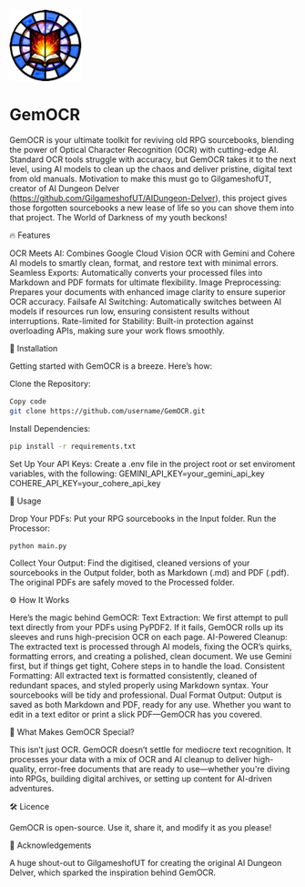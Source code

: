 <img src="./image.png" alt="GemOCR" width="25%">

#      GemOCR

GemOCR is your ultimate toolkit for reviving old RPG sourcebooks, blending the power of Optical Character Recognition (OCR) with cutting-edge AI. Standard OCR tools struggle with accuracy, but GemOCR takes it to the next level, using AI models to clean up the chaos and deliver pristine, digital text from old manuals. Motivation to make this must go to GilgameshofUT, creator of AI Dungeon Delver (https://github.com/GilgameshofUT/AIDungeon-Delver), this project gives those forgotten sourcebooks a new lease of life so you can shove them into that project.  The World of Darkness of my youth beckons!  

🔥 Features

OCR Meets AI: Combines Google Cloud Vision OCR with Gemini and Cohere AI models to smartly clean, format, and restore text with minimal errors.
Seamless Exports: Automatically converts your processed files into Markdown and PDF formats for ultimate flexibility.
Image Preprocessing: Prepares your documents with enhanced image clarity to ensure superior OCR accuracy.
Failsafe AI Switching: Automatically switches between AI models if resources run low, ensuring consistent results without interruptions.
Rate-limited for Stability: Built-in protection against overloading APIs, making sure your work flows smoothly.

🚀 Installation

Getting started with GemOCR is a breeze. Here’s how:

Clone the Repository:

```bash
Copy code
git clone https://github.com/username/GemOCR.git
```

Install Dependencies:

```bash
pip install -r requirements.txt
```

Set Up Your API Keys: Create a .env file in the project root or set enviroment variables, with the following:
GEMINI_API_KEY=your_gemini_api_key
COHERE_API_KEY=your_cohere_api_key

📂 Usage

Drop Your PDFs: Put your RPG sourcebooks in the Input folder.
Run the Processor:

```bash
python main.py
```

Collect Your Output: Find the digitised, cleaned versions of your sourcebooks in the Output folder, both as Markdown (.md) and PDF (.pdf). The original PDFs are safely moved to the Processed folder.

⚙️ How It Works

Here’s the magic behind GemOCR:
Text Extraction: We first attempt to pull text directly from your PDFs using PyPDF2. If it fails, GemOCR rolls up its sleeves and runs high-precision OCR on each page.
AI-Powered Cleanup: The extracted text is processed through AI models, fixing the OCR’s quirks, formatting errors, and creating a polished, clean document. We use Gemini first, but if things get tight, Cohere steps in to handle the load.
Consistent Formatting: All extracted text is formatted consistently, cleaned of redundant spaces, and styled properly using Markdown syntax. Your sourcebooks will be tidy and professional.
Dual Format Output: Output is saved as both Markdown and PDF, ready for any use. Whether you want to edit in a text editor or print a slick PDF—GemOCR has you covered.

🔮 What Makes GemOCR Special?

This isn’t just OCR. GemOCR doesn’t settle for mediocre text recognition. It processes your data with a mix of OCR and AI cleanup to deliver high-quality, error-free documents that are ready to use—whether you're diving into RPGs, building digital archives, or setting up content for AI-driven adventures.

🛠️ Licence

GemOCR is open-source. Use it, share it, and modify it as you please!

🧠 Acknowledgements

A huge shout-out to GilgameshofUT for creating the original AI Dungeon Delver, which sparked the inspiration behind GemOCR.
